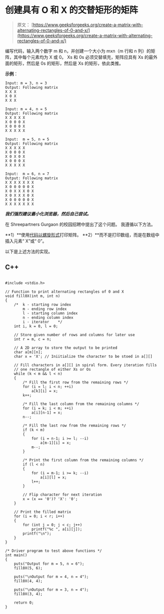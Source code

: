 # 创建具有 O 和 X 的交替矩形的矩阵

> 原文： [https://www.geeksforgeeks.org/create-a-matrix-with-alternating-rectangles-of-0-and-x/](https://www.geeksforgeeks.org/create-a-matrix-with-alternating-rectangles-of-0-and-x/)

编写代码，输入两个数字 m 和 n，并创建一个大小为 mxn（m 行和 n 列）的矩阵，其中每个元素均为 X 或 0。 Xs 和 0s 必须交替填充，矩阵应具有 Xs 的最外面的矩形，然后是 0s 的矩形，然后是 Xs 的矩形，依此类推。

**示例**：

```
Input: m = 3, n = 3
Output: Following matrix 
X X X
X 0 X
X X X

Input: m = 4, n = 5
Output: Following matrix
X X X X X
X 0 0 0 X
X 0 0 0 X
X X X X X

Input:  m = 5, n = 5
Output: Following matrix
X X X X X
X 0 0 0 X
X 0 X 0 X
X 0 0 0 X
X X X X X

Input:  m = 6, n = 7
Output: Following matrix
X X X X X X X
X 0 0 0 0 0 X
X 0 X X X 0 X
X 0 X X X 0 X
X 0 0 0 0 0 X
X X X X X X X 
```

***我们强烈建议最小化浏览器，然后自己尝试。***

在 Shreepartners Gurgaon 的校园招聘中提出了这个问题。 我遵循以下方法。

**1）**使用[代码以螺旋形式](https://www.geeksforgeeks.org/print-a-given-matrix-in-spiral-form/)打印矩阵。
**2）**而不是打印数组，而是在数组中插入元素“ X”或“ 0”。

以下是上述方法的实现。

## C++ 

```

#include <stdio.h> 

// Function to print alternating rectangles of 0 and X 
void fill0X(int m, int n) 
{ 
    /*  k - starting row index 
        m - ending row index 
        l - starting column index 
        n - ending column index 
        i - iterator    */
    int i, k = 0, l = 0; 

    // Store given number of rows and columns for later use 
    int r = m, c = n; 

    // A 2D array to store the output to be printed 
    char a[m][n]; 
    char x = 'X'; // Iniitialize the character to be stoed in a[][] 

    // Fill characters in a[][] in spiral form. Every iteration fills 
    // one rectangle of either Xs or Os 
    while (k < m && l < n) 
    { 
        /* Fill the first row from the remaining rows */
        for (i = l; i < n; ++i) 
            a[k][i] = x; 
        k++; 

        /* Fill the last column from the remaining columns */
        for (i = k; i < m; ++i) 
            a[i][n-1] = x; 
        n--; 

        /* Fill the last row from the remaining rows */
        if (k < m) 
        { 
            for (i = n-1; i >= l; --i) 
                a[m-1][i] = x; 
            m--; 
        } 

        /* Print the first column from the remaining columns */
        if (l < n) 
        { 
            for (i = m-1; i >= k; --i) 
                a[i][l] = x; 
            l++; 
        } 

        // Flip character for next iteration 
        x = (x == '0')? 'X': '0'; 
    } 

    // Print the filled matrix 
    for (i = 0; i < r; i++) 
    { 
        for (int j = 0; j < c; j++) 
            printf("%c ", a[i][j]); 
        printf("\n"); 
    } 
} 

/* Driver program to test above functions */
int main() 
{ 
    puts("Output for m = 5, n = 6"); 
    fill0X(5, 6); 

    puts("\nOutput for m = 4, n = 4"); 
    fill0X(4, 4); 

    puts("\nOutput for m = 3, n = 4"); 
    fill0X(3, 4); 

    return 0; 
}

```